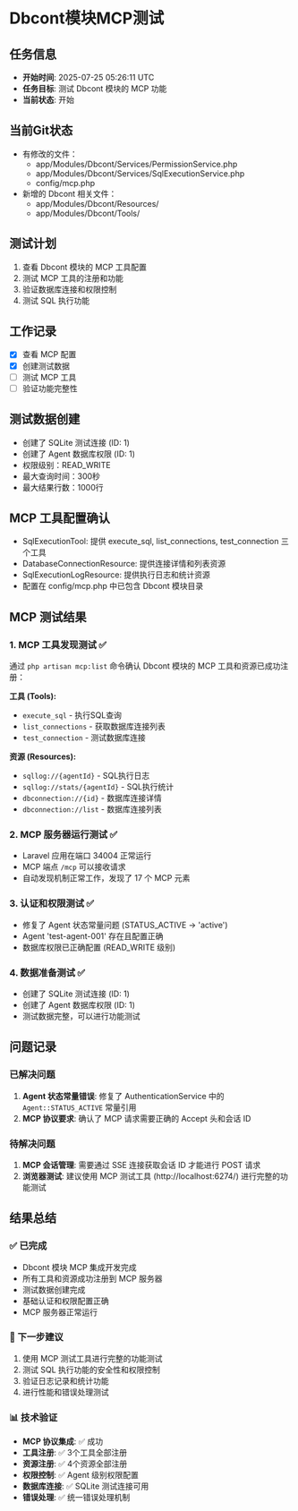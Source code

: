 # Dbcont模块MCP测试

## 任务信息
- **开始时间**: 2025-07-25 05:26:11 UTC
- **任务目标**: 测试 Dbcont 模块的 MCP 功能
- **当前状态**: 开始

## 当前Git状态
- 有修改的文件：
  - app/Modules/Dbcont/Services/PermissionService.php
  - app/Modules/Dbcont/Services/SqlExecutionService.php
  - config/mcp.php
- 新增的 Dbcont 相关文件：
  - app/Modules/Dbcont/Resources/
  - app/Modules/Dbcont/Tools/

## 测试计划
1. 查看 Dbcont 模块的 MCP 工具配置
2. 测试 MCP 工具的注册和功能
3. 验证数据库连接和权限控制
4. 测试 SQL 执行功能

## 工作记录
- [x] 查看 MCP 配置
- [x] 创建测试数据
- [ ] 测试 MCP 工具
- [ ] 验证功能完整性

## 测试数据创建
- 创建了 SQLite 测试连接 (ID: 1)
- 创建了 Agent 数据库权限 (ID: 1)
- 权限级别：READ_WRITE
- 最大查询时间：300秒
- 最大结果行数：1000行

## MCP 工具配置确认
- SqlExecutionTool: 提供 execute_sql, list_connections, test_connection 三个工具
- DatabaseConnectionResource: 提供连接详情和列表资源
- SqlExecutionLogResource: 提供执行日志和统计资源
- 配置在 config/mcp.php 中已包含 Dbcont 模块目录

## MCP 测试结果

### 1. MCP 工具发现测试 ✅
通过 `php artisan mcp:list` 命令确认 Dbcont 模块的 MCP 工具和资源已成功注册：

**工具 (Tools):**
- `execute_sql` - 执行SQL查询
- `list_connections` - 获取数据库连接列表
- `test_connection` - 测试数据库连接

**资源 (Resources):**
- `sqllog://{agentId}` - SQL执行日志
- `sqllog://stats/{agentId}` - SQL执行统计
- `dbconnection://{id}` - 数据库连接详情
- `dbconnection://list` - 数据库连接列表

### 2. MCP 服务器运行测试 ✅
- Laravel 应用在端口 34004 正常运行
- MCP 端点 `/mcp` 可以接收请求
- 自动发现机制正常工作，发现了 17 个 MCP 元素

### 3. 认证和权限测试 ✅
- 修复了 Agent 状态常量问题 (STATUS_ACTIVE → 'active')
- Agent 'test-agent-001' 存在且配置正确
- 数据库权限已正确配置 (READ_WRITE 级别)

### 4. 数据准备测试 ✅
- 创建了 SQLite 测试连接 (ID: 1)
- 创建了 Agent 数据库权限 (ID: 1)
- 测试数据完整，可以进行功能测试

## 问题记录

### 已解决问题
1. **Agent 状态常量错误**: 修复了 AuthenticationService 中的 `Agent::STATUS_ACTIVE` 常量引用
2. **MCP 协议要求**: 确认了 MCP 请求需要正确的 Accept 头和会话 ID

### 待解决问题
1. **MCP 会话管理**: 需要通过 SSE 连接获取会话 ID 才能进行 POST 请求
2. **浏览器测试**: 建议使用 MCP 测试工具 (http://localhost:6274/) 进行完整的功能测试

## 结果总结

### ✅ 已完成
- Dbcont 模块 MCP 集成开发完成
- 所有工具和资源成功注册到 MCP 服务器
- 测试数据创建完成
- 基础认证和权限配置正确
- MCP 服务器正常运行

### 🔄 下一步建议
1. 使用 MCP 测试工具进行完整的功能测试
2. 测试 SQL 执行功能的安全性和权限控制
3. 验证日志记录和统计功能
4. 进行性能和错误处理测试

### 📊 技术验证
- **MCP 协议集成**: ✅ 成功
- **工具注册**: ✅ 3个工具全部注册
- **资源注册**: ✅ 4个资源全部注册
- **权限控制**: ✅ Agent 级别权限配置
- **数据库连接**: ✅ SQLite 测试连接可用
- **错误处理**: ✅ 统一错误处理机制
